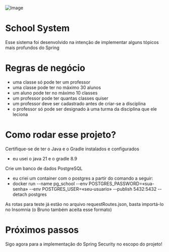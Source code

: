 ![Image](sistema-de-gestão-escolar.png "Sistema de Gestão Escolar")

# School System
Esse sistema foi desenvolvido na intenção de implementar alguns tópicos mais profundos do Spring

# Regras de negócio
- uma classe só pode ter um professor
- uma classe pode ter no máximo 30 alunos
- um aluno pode ter no máximo 10 classes
- um professor pode ter quantas classes quiser
- um professor deve ser cadastrado antes de criar-se a disciplina
- o professor só pode ser designado à uma turma da disciplina que ele leciona

# Como rodar esse projeto?

Certifique-se de ter o Java e o Gradle instalados e configurados
- eu usei o java 21 e o gradle 8.9

Crie um banco de dados PostgreSQL
- eu criei um container com o postgres a partir do comando a seguir:
- docker run --name pg_school --env POSTGRES_PASSWORD=«sua-senha» --env POSTGRES_USER=«seu-usuario» --publish 5432:5432 --detach postgres

As rotas para teste já estão no arquivo requestRoutes.json, basta importá-lo no Insomnia (o Bruno também aceita esse formato)

# Próximos passos
Sigo agora para a implementação do Spring Security no escopo do projeto!
